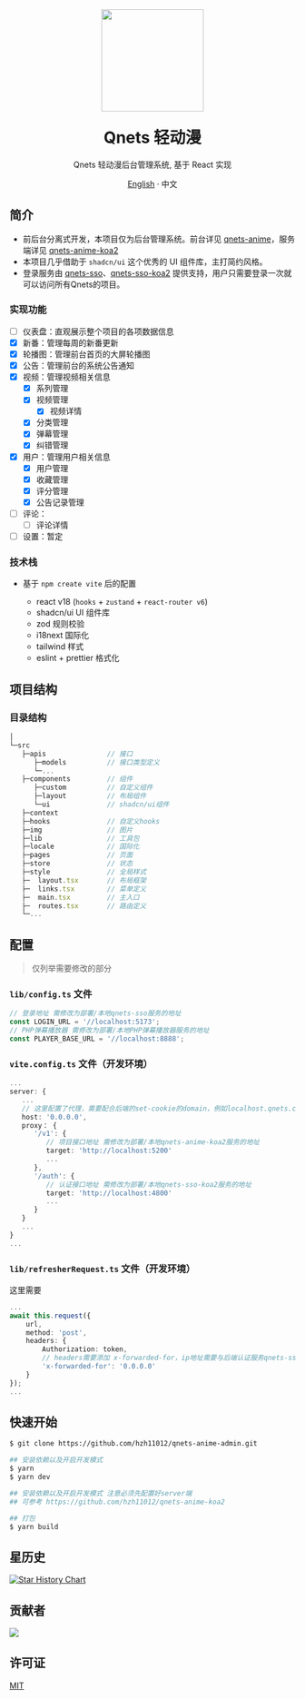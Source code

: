 <div align="center"><a name="readme-top"></a>
<img height="180" src="https://cdn.qnets.cn/logo.svg" />
<h1 style="margin-top: 1.5rem">Qnets 轻动漫</h1>

Qnets 轻动漫后台管理系统, 基于 React 实现

[English](./README.md) · 中文

</div>

## 简介

-   前后台分离式开发，本项目仅为后台管理系统。前台详见 [qnets-anime](https://github.com/hzh11012/qnets-anime)，服务端详见 [qnets-anime-koa2](https://github.com/hzh11012/qnets-anime-koa2)
-   本项目几乎借助于 `shadcn/ui` 这个优秀的 UI 组件库，主打简约风格。
-   登录服务由 [qnets-sso](https://github.com/hzh11012/qnets-sso)、[qnets-sso-koa2](https://github.com/hzh11012/qnets-sso-koa2) 提供支持，用户只需要登录一次就可以访问所有Qnets的项目。

### 实现功能

-   [ ] 仪表盘：直观展示整个项目的各项数据信息
-   [x] 新番：管理每周的新番更新
-   [x] 轮播图：管理前台首页的大屏轮播图
-   [x] 公告：管理前台的系统公告通知
-   [x] 视频：管理视频相关信息
    -   [x] 系列管理
    -   [x] 视频管理
        -   [x] 视频详情
    -   [x] 分类管理
    -   [x] 弹幕管理
    -   [x] 纠错管理
-   [x] 用户：管理用户相关信息
    -   [x] 用户管理
    -   [x] 收藏管理
    -   [x] 评分管理
    -   [x] 公告记录管理
-   [ ] 评论：
    -   [ ] 评论详情
-   [ ] 设置：暂定

### 技术栈

-   基于 `npm create vite` 后的配置

    -   react v18 (`hooks` + `zustand` + `react-router v6`)
    -   shadcn/ui UI 组件库
    -   zod 规则校验
    -   i18next 国际化
    -   tailwind 样式
    -   eslint + prettier 格式化

## 项目结构

### 目录结构

```js
│
└─src
   ├─apis               // 接口
      ├─models          // 接口类型定义
      └─...
   ├─components         // 组件
      ├─custom          // 自定义组件
      ├─layout          // 布局组件
      └─ui              // shadcn/ui组件
   ├─context
   ├─hooks              // 自定义hooks
   ├─img                // 图片
   ├─lib                // 工具包
   ├─locale             // 国际化
   ├─pages              // 页面
   ├─store              // 状态
   ├─style              // 全局样式
   ├─  layout.tsx       // 布局框架
   ├─  links.tsx        // 菜单定义
   ├─  main.tsx         // 主入口
   ├─  routes.tsx       // 路由定义
   └─...
```

## 配置

> 仅列举需要修改的部分

### `lib/config.ts` 文件

```ts
// 登录地址 需修改为部署/本地qnets-sso服务的地址
const LOGIN_URL = '//localhost:5173';
// PHP弹幕播放器 需修改为部署/本地PHP弹幕播放器服务的地址
const PLAYER_BASE_URL = '//localhost:8888';
```

### `vite.config.ts` 文件（开发环境）

```ts
...
server: {
   ...
   // 这里配置了代理，需要配合后端的set-cookie的domain，例如localhost.qnets.cn
   host: '0.0.0.0',
   proxy： {
      '/v1': {
         // 项目接口地址 需修改为部署/本地qnets-anime-koa2服务的地址
         target: 'http://localhost:5200'
         ...
      },
      '/auth': {
         // 认证接口地址 需修改为部署/本地qnets-sso-koa2服务的地址
         target: 'http://localhost:4800'
         ...
      }
   }
   ...
}
...
```

### `lib/refresherRequest.ts` 文件（开发环境）

这里需要

```ts
...
await this.request({
    url,
    method: 'post',
    headers: {
        Authorization: token,
        // headers需要添加 x-forwarded-for，ip地址需要与后端认证服务qnets-sso-koa2中获取的地址相同，否则7天免登录会失效
        'x-forwarded-for': '0.0.0.0'
    }
});
...
```

## 快速开始

```bash
$ git clone https://github.com/hzh11012/qnets-anime-admin.git

## 安装依赖以及开启开发模式
$ yarn
$ yarn dev

## 安装依赖以及开启开发模式 注意必须先配置好server端
## 可参考 https://github.com/hzh11012/qnets-anime-koa2

## 打包
$ yarn build
```

## 星历史

[![Star History Chart](https://api.star-history.com/svg?repos=hzh11012/qnets-anime-admin&type=Date)](https://star-history.com/#hzh11012/qnets-anime-admin)

## 贡献者

<a href="https://github.com/hzh11012/qnets-anime-admin/graphs/contributors"><img src="https://contrib.rocks/image?repo=hzh11012/qnets-anime-admin"></a>

## 许可证

[MIT](https://github.com/hzh11012/qnets-anime-admin/blob/master/LICENSE)
